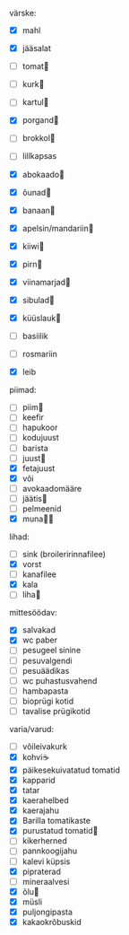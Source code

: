 
värske:
- [x] mahl
- [x] jääsalat
- [ ] tomat🍅
- [ ] kurk🥒
- [ ] kartul🥔
- [x] porgand🥕
- [ ] brokkol🥦
- [ ] lillkapsas
- [x] abokaado🥑
- [x] õunad🍏
- [x] banaan🍌
- [x] apelsin/mandariin🍊
- [x] kiiwi🥝
- [x] pirn🍐
- [x] viinamarjad🍇
- [x] sibulad🧅
- [x] küüslauk🧄
- [ ] basiilik
- [ ] rosmariin

- [x] leib

piimad:
- [ ] piim🥛
- [ ] keefir
- [ ] hapukoor
- [ ] kodujuust
- [ ] barista
- [ ] juust🧀
- [x] fetajuust
- [x] või
- [ ] avokaadomääre
- [ ] jäätis🍦
- [ ] pelmeenid
- [x] muna🐣🥚

lihad:
- [ ] sink (broileririnnafilee)
- [x] vorst
- [ ] kanafilee
- [x] kala
- [ ] liha🥩

mittesöödav:
- [x] salvakad
- [x] wc paber
- [ ] pesugeel sinine
- [ ] pesuvalgendi
- [ ] pesuäädikas
- [ ] wc puhastusvahend
- [ ] hambapasta
- [ ] bioprügi kotid
- [ ] tavalise prügikotid

varia/varud:
- [ ] võileivakurk
- [x] kohvi☕️
- [x] päikesekuivatatud tomatid
- [x] kapparid
- [x] tatar
- [x] kaerahelbed
- [x] kaerajahu
- [x] Barilla tomatikaste
- [x] purustatud tomatid🥫
- [ ] kikerherned
- [ ] pannkoogijahu
- [ ] kalevi küpsis
- [x] pipraterad
- [ ] mineraalvesi
- [x] õlu🍺
- [x] müsli
- [x] puljongipasta
- [x] kakaokrôbuskid